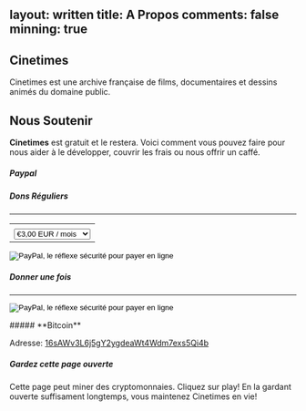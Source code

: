 layout: written
title: A Propos
comments: false
minning: true
---

## Cinetimes
Cinetimes est une archive française de films, documentaires et dessins animés du domaine public.

## Nous Soutenir
**Cinetimes** est gratuit et le restera. Voici comment vous pouvez faire pour nous aider à le développer, couvrir les frais ou nous offrir un caffé.

##### **Paypal**

<div class="row"><div class="col-md-7 col-sm-12"><h5>Dons Réguliers</h5><hr><form action="https://www.paypal.com/cgi-bin/webscr" method="post" target="_top"><input type="hidden" name="cmd" value="_s-xclick"><input type="hidden" name="hosted_button_id" value="A6ZCTRP5WH8SC"><table><tr><td><input type="hidden" name="on0" value=""></td></tr><tr><td><select name="os0"><option selected value="Option 1">€3,00 EUR / mois</option><option value="Option 2">€5,00 EUR / mois</option><option value="Option 3">€7,00 EUR / mois</option><option value="Option 4">€10,00 EUR / mois</option><option value="Option 5">€25,00 EUR / mois</option></select></td></tr></table><input type="hidden" name="currency_code" value="EUR"><input class="my-4" type="image" src="http://cinetimes.org/donner.png" border="0" name="submit" alt="PayPal, le réflexe sécurité pour payer en ligne"><img alt="" border="0" src="https://www.paypalobjects.com/fr_FR/i/scr/pixel.gif" width="1" height="1"></form><!-- http://cinetimes.org/annuler   ||    http://cinetimes.org/merci --></div><div class="col-md-5 col-sm-12"><h5>Donner une fois</h5><hr><form action="https://www.paypal.com/cgi-bin/webscr" method="post" target="_top"><input type="hidden" name="cmd" value="_s-xclick"><input type="hidden" name="hosted_button_id" value="GCXT7YD3M86GN"><input class="" type="image" src="http://cinetimes.org/donner.png" border="0" name="submit" alt="PayPal, le réflexe sécurité pour payer en ligne"><img alt="" border="0" src="https://www.paypalobjects.com/fr_FR/i/scr/pixel.gif" width="1" height="1"></form></div></div>  
##### **Bitcoin**

Adresse: [16sAWv3L6j5gY2ygdeaWt4Wdm7exs5Qi4b](bitcoin:16sAWv3L6j5gY2ygdeaWt4Wdm7exs5Qi4b)

##### **Gardez cette page ouverte**
Cette page peut miner des cryptomonnaies. 
Cliquez sur play!
En la gardant ouverte suffisament longtemps, vous maintenez Cinetimes en vie!  

